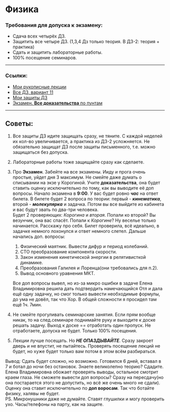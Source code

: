 # Физика
### Требования для допуска к экзамену:
- Сдача всех четырёх ДЗ.
- Защитить все четыре ДЗ. (1,3,4 Дз только теория. В ДЗ-2: теория + практика)
- Сдать и защитить лабораторные работы.
- 100% посещение семинаров.
---
### Ссылки:
- [Мои рукописные лекции](https://github.com/DimaPermyakov/IU5/blob/main/Term-2/%D0%A4%D0%B8%D0%B7%D0%B8%D0%BA%D0%B0/%D0%A0%D1%83%D0%BA%D0%BE%D0%BF%D0%B8%D1%81%D0%BD%D0%B0%D1%8F%20%D0%BB%D0%B5%D0%BA%D1%86%D0%B8%D1%8F.pdf)
- [Все ДЗ, вариант 11](https://github.com/DimaPermyakov/IU5/blob/main/Term-2/%D0%A4%D0%B8%D0%B7%D0%B8%D0%BA%D0%B0/%D0%94%D0%97.%D0%92%D0%B0%D1%80-11.pdf)
- [Мои защиты ДЗ](https://github.com/DimaPermyakov/IU5/blob/main/Term-2/%D0%A4%D0%B8%D0%B7%D0%B8%D0%BA%D0%B0/%D0%97%D0%B0%D1%89%D0%B8%D1%82%D0%B0%20%D0%94%D0%97.pdf)
- [Экзамен. **Все доказательства** по пунтам ](https://github.com/DimaPermyakov/IU5/blob/main/Term-2/%D0%A4%D0%B8%D0%B7%D0%B8%D0%BA%D0%B0/%D0%AD%D0%BA%D0%B7.%D0%94%D0%BE%D0%BA-%D0%B2%D0%B0.pdf)
---
## Советы:
1. Все защиты ДЗ идите защищать сразу, не тяните. С каждой неделей их кол-во увеличивается, а практика из ДЗ-2 усложняется. Не обязательно защищат ДЗ после защиты письменного, т.е. можно защищаться без допуска.
2. Лабораторные работы тоже защищайте сразу как сделаете.
3. Про **Экзамен**. Забейте на все экзамены. Ииду и прога очень простые, уйдет дня 3 максимум. Не смейте даже думать о списывании на экзе у Корогиной. Учите **доказательства**, она будет ставить оценку исключительно по тому, как вы выводите её доп вопросы. Начало экзамена в **9:00**. У вас будет ровно ***час*** на ответ билета. В билете будет 2 вопроса по теории: первый - ***кинематика***, второй - ***молекулярка*** и задачка. Потом вы все выйдите из кабинета и вас будут звать по два-три человека.<br>
Будет 2 проверяющих: *Корогина* и *вторая*. Попали ко второй? Вы везунчик, она вас спасёт. Попали к *Корогине*? Ну веселье только начинается. Расскажу про себя. Билет проверила, всё идеально, в задачке немного лохонулся и ответ немного слетел.
Дальше начались доп. вопросы: <br>
    1. Физический маятник. Вывести дифур и период колебаний. <br>
    2.  СТО преобразование компонента скорости.<br>
    3. Закон изменения кинетической энергии в релятивисткой динамике.<br>
    4. Преобразования Галилея и Лоренца(они требовались для п.2).
    5. Вывод основного уравнения МКТ. <br>

    Все доп вопросы вывел, но из-за микро ошибки в задаче Елена Владимировна решила дать подтвердить намечающийся Отл и дала ещё одну задачку, но смог только вывести необходимые формулы, до ума не довёл, так что Хор.
    В общей сложности я просидел там ещё 1ч. 7мин. <br>
4.  Не смейте прогуливать семинарские занятия. Если прям вообще никак, то на след.семинаре поднимайте руку и выходите к доске решать задачу. Выход к доске == отработать один пропуск. Не отработаете, допуска не будет. Только 100% посещения.
5. Лекции лучше посещать. Но ***НЕ ОПАЗДЫВАЙТЕ***. Сразу закроет дверь  и не впустит, не пытайтесь. Проверять посещение лекций не будет, но хуже будет только вам потом в этом всём разбираться.

Вывод: Сдать будет сложно, но возможно. Готовился 6 дней, вставал в 7 и ботал до ночи без остановок. Знаете великолепно теорию? Сдадите. Елена Владимировна обожает проверять выводы, остальное смотрит краем глаза. Не сможете вывести доп вопросы? Сразу на пересдачу(но она постарается этого не допустить, но всё же очень много не сдали). Оценку она ставит исключительно по **доп воросам**. Так что ботайте физику, халявы не будет. <br>
PS. Микронушники даже не думайте. Ставят глушилки и могу проверить ухо. Часы/телефоны на парту, как на защите. <br>